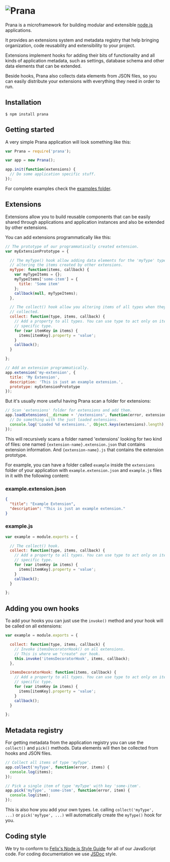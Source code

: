 # ![Prana](http://pranajs.com/images/logo.png)

Prana is a microframework for building modular and extensible [node.js](http://nodejs.org) applications.

It provides an extensions system and metadata registry that help bringing organization, code reusability and extensibility to your project.

Extensions implement hooks for adding their bits of functionality and all kinds of application metadata, such as settings, database schema and other data elements that can be extended.

Beside hooks, Prana also collects data elements from JSON files, so you can easily distribute your extensions with everything they need in order to run.

## Installation

    $ npm install prana

## Getting started

A very simple Prana application will look something like this:


```js
var Prana = require('prana');

var app = new Prana();

app.init(function(extensions) {
  // Do some application specific stuff.
});
```

For complete examples check the [examples folder](https://github.com/recidive/prana/tree/master/examples).

## Extensions

Extensions allow you to build reusable components that can be easily shared through applications and application instances and also be extended by other extensions.

You can add extensions programmatically like this:

```js
// The prototype of our programmatically created extension.
var myExtensionPrototype = {

  // The myType() hook allow adding data elements for the 'myType' type and also
  // altering the items created by other extensions.
  myType: function(items, callback) {
    var myTypeItems = {};
    myTypeItems['some-item'] = {
      title: 'Some item'
    };
    callback(null, myTypeItems);
  },

  // The collect() hook allow you altering items of all types when they get
  // collected.
  collect: function(type, items, callback) {
    // Add a property to all types. You can use type to act only on items of a
    // specific type.
    for (var itemKey in items) {
      items[itemKey].property = 'value';
    }
    callback();
  }

};

// Add an extension programmatically.
app.extension('my-extension', {
  title: 'My Extension',
  description: 'This is just an example extension.',
  prototype: myExtensionPrototype
});
```

But it's usually more useful having Prana scan a folder for extensions:

```js
// Scan 'extensions' folder for extensions and add them.
app.loadExtensions(__dirname + '/extensions', function(error, extensions) {
  // Do something with the just loaded extensions.
  console.log('Loaded %d extensions.', Object.keys(extensions).length);
});
```

This will recursively scans a folder named 'extensions' looking for two kind of files: one named `{extension-name}.extension.json` that contains extension information. And `{extension-name}.js` that contains the extension prototype.

For example, you can have a folder called `example` inside the `extensions` folder of your application with `example.extension.json` and `example.js` files in it with the following content:

### example.extension.json

```json
{
  "title": "Example Extension",
  "description": "This is just an example extension."
}
```

### example.js

```js
var example = module.exports = {

  // The collect() hook.
  collect: function(type, items, callback) {
    // Add a property to all types. You can use type to act only on items of a
    // specific type.
    for (var itemKey in items) {
      items[itemKey].property = 'value';
    }
    callback();
  }

};
```

## Adding you own hooks

To add your hooks you can just use the `invoke()` method and your hook will be called on all extensions:

```js
var example = module.exports = {

  collect: function(type, items, callback) {
    // Invoke itemsDecoratorHook() on all extensions.
    // This is where we "create" our hook.
    this.invoke('itemsDecoratorHook', items, callback);
  },

  itemsDecoratorHook: function(items, callback) {
    // Add a property to all types. You can use type to act only on items of a
    // specific type.
    for (var itemKey in items) {
      items[itemKey].property = 'value';
    }
    callback();
  }

};
```

## Metadata registry

For getting metadata from the application registry you can use the `collect()` and `pick()` methods. Data elements will then be collected from hooks and JSON files.

```js
// Collect all items of type 'myType'.
app.collect('myType', function(error, items) {
  console.log(items);
});

// Pick a single item of type 'myType' with key 'some-item'.
app.pick('myType', 'some-item', function(error, item) {
  console.log(item);
});
```

This is also how you add your own types. I.e. calling `collect('myType', ...)` or `pick('myType', ...)` will automatically create the `myType()` hook for you.

## Coding style

We try to conform to [Felix's Node.js Style Guide](https://github.com/felixge/node-style-guide) for all of our JavaScript code. For coding documentation we use [JSDoc](http://usejsdoc.org/) style.
